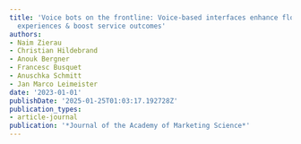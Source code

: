 ```yaml
---
title: 'Voice bots on the frontline: Voice-based interfaces enhance flow-like consumer
  experiences & boost service outcomes'
authors:
- Naim Zierau
- Christian Hildebrand
- Anouk Bergner
- Francesc Busquet
- Anuschka Schmitt
- Jan Marco Leimeister
date: '2023-01-01'
publishDate: '2025-01-25T01:03:17.192728Z'
publication_types:
- article-journal
publication: '*Journal of the Academy of Marketing Science*'
---
```

